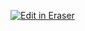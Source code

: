 <p><a target="_blank" href="https://app.eraser.io/workspace/uARCB5qQMKLzF5uTik2i" id="edit-in-eraser-github-link"><img alt="Edit in Eraser" src="https://firebasestorage.googleapis.com/v0/b/second-petal-295822.appspot.com/o/images%2Fgithub%2FOpen%20in%20Eraser.svg?alt=media&amp;token=968381c8-a7e7-472a-8ed6-4a6626da5501"></a></p>





<!--- Eraser file: https://app.eraser.io/workspace/uARCB5qQMKLzF5uTik2i --->